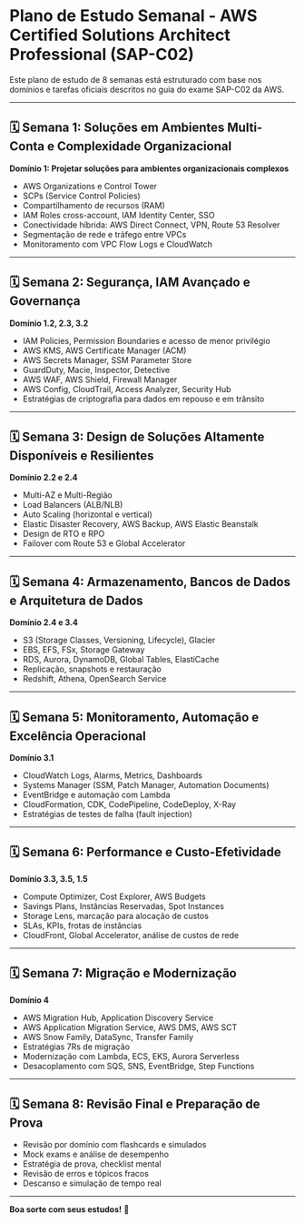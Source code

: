 
# Plano de Estudo Semanal - AWS Certified Solutions Architect Professional (SAP-C02)

Este plano de estudo de 8 semanas está estruturado com base nos domínios e tarefas oficiais descritos no guia do exame SAP-C02 da AWS.

---

## 🗓️ Semana 1: Soluções em Ambientes Multi-Conta e Complexidade Organizacional
**Domínio 1: Projetar soluções para ambientes organizacionais complexos**
- AWS Organizations e Control Tower
- SCPs (Service Control Policies)
- Compartilhamento de recursos (RAM)
- IAM Roles cross-account, IAM Identity Center, SSO
- Conectividade híbrida: AWS Direct Connect, VPN, Route 53 Resolver
- Segmentação de rede e tráfego entre VPCs
- Monitoramento com VPC Flow Logs e CloudWatch

---

## 🗓️ Semana 2: Segurança, IAM Avançado e Governança
**Domínio 1.2, 2.3, 3.2**
- IAM Policies, Permission Boundaries e acesso de menor privilégio
- AWS KMS, AWS Certificate Manager (ACM)
- AWS Secrets Manager, SSM Parameter Store
- GuardDuty, Macie, Inspector, Detective
- AWS WAF, AWS Shield, Firewall Manager
- AWS Config, CloudTrail, Access Analyzer, Security Hub
- Estratégias de criptografia para dados em repouso e em trânsito

---

## 🗓️ Semana 3: Design de Soluções Altamente Disponíveis e Resilientes
**Domínio 2.2 e 2.4**
- Multi-AZ e Multi-Região
- Load Balancers (ALB/NLB)
- Auto Scaling (horizontal e vertical)
- Elastic Disaster Recovery, AWS Backup, AWS Elastic Beanstalk
- Design de RTO e RPO
- Failover com Route 53 e Global Accelerator

---

## 🗓️ Semana 4: Armazenamento, Bancos de Dados e Arquitetura de Dados
**Domínio 2.4 e 3.4**
- S3 (Storage Classes, Versioning, Lifecycle), Glacier
- EBS, EFS, FSx, Storage Gateway
- RDS, Aurora, DynamoDB, Global Tables, ElastiCache
- Replicação, snapshots e restauração
- Redshift, Athena, OpenSearch Service

---

## 🗓️ Semana 5: Monitoramento, Automação e Excelência Operacional
**Domínio 3.1**
- CloudWatch Logs, Alarms, Metrics, Dashboards
- Systems Manager (SSM, Patch Manager, Automation Documents)
- EventBridge e automação com Lambda
- CloudFormation, CDK, CodePipeline, CodeDeploy, X-Ray
- Estratégias de testes de falha (fault injection)

---

## 🗓️ Semana 6: Performance e Custo-Efetividade
**Domínio 3.3, 3.5, 1.5**
- Compute Optimizer, Cost Explorer, AWS Budgets
- Savings Plans, Instâncias Reservadas, Spot Instances
- Storage Lens, marcação para alocação de custos
- SLAs, KPIs, frotas de instâncias
- CloudFront, Global Accelerator, análise de custos de rede

---

## 🗓️ Semana 7: Migração e Modernização
**Domínio 4**
- AWS Migration Hub, Application Discovery Service
- AWS Application Migration Service, AWS DMS, AWS SCT
- AWS Snow Family, DataSync, Transfer Family
- Estratégias 7Rs de migração
- Modernização com Lambda, ECS, EKS, Aurora Serverless
- Desacoplamento com SQS, SNS, EventBridge, Step Functions

---

## 🗓️ Semana 8: Revisão Final e Preparação de Prova
- Revisão por domínio com flashcards e simulados
- Mock exams e análise de desempenho
- Estratégia de prova, checklist mental
- Revisão de erros e tópicos fracos
- Descanso e simulação de tempo real

---

**Boa sorte com seus estudos!** 🚀
